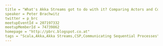 ```yaml
---
title = "What's Akka Streams got to do with it? Comparing Actors and Communicating Sequential Processes"
speaker = Peter Brachwitz
twitter = p_brc
meetupEventId = 207197332
meetupMemberId = 74739862
homepage = "http://pbrc.blogspot.co.at"
tags = "Scala,Akka,Akka Streams,CSP,Communicating Sequential Processes"
---
```

